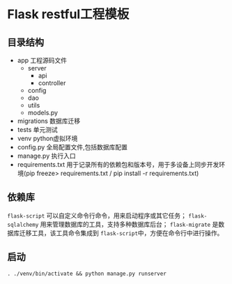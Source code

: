 # Flask restful工程模板
## 目录结构
- app 工程源码文件
    - server
      - api
      - controller
    - config
    - dao
    - utils
    - models.py
- migrations 数据库迁移
- tests 单元测试
- venv python虚拟环境
- config.py 全局配置文件,包括数据库配置
- manage.py 执行入口
- requirements.txt 用于记录所有的依赖包和版本号，用于多设备上同步开发环境(pip freeze> requirements.txt / pip install -r requirements.txt)

## 依赖库
`flask-script` 可以自定义命令行命令，用来启动程序或其它任务；
`flask-sqlalchemy` 用来管理数据库的工具，支持多种数据库后台；
`flask-migrate` 是数据库迁移工具，该工具命令集成到 `flask-script`中，方便在命令行中进行操作。

## 启动
`. ./venv/bin/activate && python manage.py runserver`